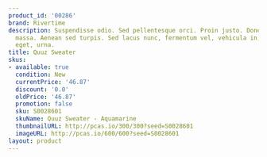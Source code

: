 ```yaml
---
product_id: '00286'
brand: Rivertime
description: Suspendisse odio. Sed pellentesque orci. Proin justo. Donec euismod vestibulum
  massa. Aenean sed turpis. Sed lacus nunc, fermentum vel, vehicula in, imperdiet
  eget, urna.
title: Quuz Sweater
skus:
- available: true
  condition: New
  currentPrice: '46.87'
  discount: '0.0'
  oldPrice: '46.87'
  promotion: false
  sku: S0028601
  skuName: Quuz Sweater - Aquamarine
  thumbnailURL: http://pcas.io/300/300?seed=S0028601
  imageURL: http://pcas.io/600/600?seed=S0028601
layout: product
---
```

